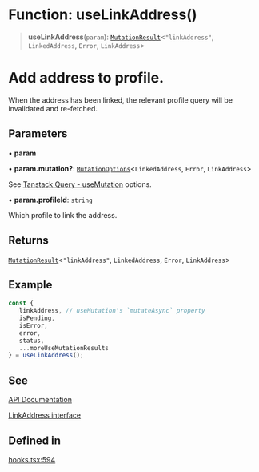 # Function: useLinkAddress()

> **useLinkAddress**(`param`): [`MutationResult`](/docs/packages/SDK%20React%20Provider/type-aliases/MutationResult.md)\<`"linkAddress"`, `LinkedAddress`, `Error`, `LinkAddress`\>

# Add address to profile.
When the address has been linked, the relevant profile query will be invalidated and re-fetched.

## Parameters

• **param**

• **param.mutation?**: [`MutationOptions`](/docs/packages/SDK%20React%20Provider/type-aliases/MutationOptions.md)\<`LinkedAddress`, `Error`, `LinkAddress`\>

See [Tanstack Query - useMutation](https://tanstack.com/query/latest/docs/framework/react/reference/useMutation) options.

• **param.profileId**: `string`

Which profile to link the address.

## Returns

[`MutationResult`](/docs/packages/SDK%20React%20Provider/type-aliases/MutationResult.md)\<`"linkAddress"`, `LinkedAddress`, `Error`, `LinkAddress`\>

## Example

```ts
const {
   linkAddress, // useMutation's `mutateAsync` property
   isPending,
   isError,
   error,
   status,
   ...moreUseMutationResults
} = useLinkAddress();
```

## See

[API Documentation](https://monerium.dev/api-docs#operation/profile-addresses)

[LinkAddress interface](/docs/packages/SDK/interfaces/LinkAddress.md)

## Defined in

[hooks.tsx:594](https://github.com/monerium/js-monorepo/blob/main/packages/sdk-react-provider/src/lib/hooks.tsx#L594)

